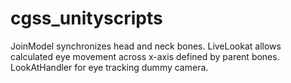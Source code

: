 # cgss_unityscripts

JoinModel synchronizes head and neck bones. 
LiveLookat allows calculated eye movement across x-axis defined by parent bones.
LookAtHandler for eye tracking dummy camera.
